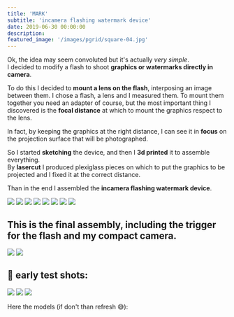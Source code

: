 ```yaml
---
title: 'MARK'
subtitle: 'incamera flashing watermark device'
date: 2019-06-30 00:00:00
description:
featured_image: '/images/pgrid/square-04.jpg'
---
```


Ok, the idea may seem convoluted but it's actually *very simple*.<br>
I decided to modify a flash to shoot **graphics or watermarks directly in camera**.

To do this I decided to **mount a lens on the flash**, interposing an image between them.
I chose a flash, a lens and I measured them. To mount them together you need an adapter of course, but the most important thing I discovered is the **focal distance** at which to mount the graphics respect to the lens.

In fact, by keeping the graphics at the right distance, I can see it in **focus** on the projection surface that will be photographed.

So I started **sketching** the device, and then I **3d printed** it to assemble everything.
<br>By **lasercut** I produced plexiglass pieces on which to put the graphics to be projected and I fixed it at the correct distance.

Than in the end I assembled the **incamera flashing watermark device**.

<div class="gallery" data-columns="4">
	<img src="/images/mark/pic1.jpg">
  <img src="/images/mark/pic2.jpg">
  <img src="/images/mark/pic3.jpg">
	<img src="/images/mark/pic4.jpg">
	<img src="/images/mark/pic5.jpg">
	<img src="/images/mark/pic6.jpg">
	<img src="/images/mark/pic7.jpg">
	<img src="/images/mark/pic8.jpg">
</div>

## This is the final assembly, including the trigger for the flash and my compact camera.

<div class="gallery" data-columns="2">
	<img src="/images/mark/pic9.jpg">
  <img src="/images/mark/pic10.jpg">
</div>

## 📸  early test shots:

<div class="gallery" data-columns="1">
<img src="/images/mark/pic11.jpg">
<img src="/images/mark/pic12.jpg">
<img src="/images/mark/pic13.jpg">
</div>

Here the models (if don't than refresh 😅):
<br><br>
<div class="gallery" data-columns="1">
<script src="https://embed.github.com/view/3d/pierluisvona/pierluisvona.github.io/master/stl/mark.stl"></script>
</div>
